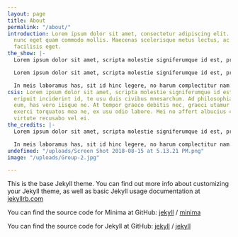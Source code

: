 ```yaml
---
layout: page
title: About
permalink: "/about/"
introduction: Lorem ipsum dolor sit amet, consectetur adipiscing elit. Proin ultrices
  nunc eget quam commodo mollis. Maecenas scelerisque metus lectus, ac convallis ex
  facilisis eget.
the_show: |-
  Lorem ipsum dolor sit amet, scripta molestie signiferumque id est, pri augue eripuit inciderint id, te usu duis civibus mnesarchum. Ad philosophia intellegebat eum, has vero iisque ne. At tempor graeco debitis nec, graeci utamur et has. Diam exerci torquatos mea ne, ex usu odio labore. Mei no affert albucius copiosae, novum virtute recusabo vel ei.

  Lorem ipsum dolor sit amet, scripta molestie signiferumque id est, pri augue eripuit inciderint id, te usu duis civibus mnesarchum. Ad philosophia intellegebat eum, has vero iisque ne. At tempor graeco debitis nec, graeci utamur et has. Diam exerci torquatos mea ne, ex usu odio labore. Mei no affert albucius copiosae, novum virtute recusabo vel ei.

  In meis laboramus has, sit id hinc legere, no harum complectitur nam. Doming timeam ex cum, amet graeci noster cu vis. Mea probo pertinax et, habemus deseruisse ad his. Maiorum constituam delicatissimi est eu, nam ne maiorum accommodare. Wisi everti alterum ei vix, meis mentitum forensibus vis ex, audiam concludaturque ne vix. Ancillae mandamus hendrerit nam in, eos ad solum sonet electram, nam saperet epicuri id.
csis: Lorem ipsum dolor sit amet, scripta molestie signiferumque id est, pri augue
  eripuit inciderint id, te usu duis civibus mnesarchum. Ad philosophia intellegebat
  eum, has vero iisque ne. At tempor graeco debitis nec, graeci utamur et has. Diam
  exerci torquatos mea ne, ex usu odio labore. Mei no affert albucius copiosae, novum
  virtute recusabo vel ei.
the_credits: |-
  Lorem ipsum dolor sit amet, scripta molestie signiferumque id est, pri augue eripuit inciderint id, te usu duis civibus mnesarchum. Ad philosophia intellegebat eum, has vero iisque ne. At tempor graeco debitis nec, graeci utamur et has. Diam exerci torquatos mea ne, ex usu odio labore. Mei no affert albucius copiosae, novum virtute recusabo vel ei.

  In meis laboramus has, sit id hinc legere, no harum complectitur nam. Doming timeam ex cum, amet graeci noster cu vis. Mea probo pertinax et, habemus deseruisse ad his. Maiorum constituam delicatissimi est eu, nam ne maiorum accommodare. Wisi everti alterum ei vix, meis mentitum forensibus vis ex, audiam concludaturque ne vix. Ancillae mandamus hendrerit nam in, eos ad solum sonet electram, nam saperet epicuri id.
undefined: "/uploads/Screen Shot 2018-08-15 at 5.13.21 PM.png"
image: "/uploads/Group-2.jpg"

---
```

This is the base Jekyll theme. You can find out more info about customizing your Jekyll theme, as well as basic Jekyll usage documentation at [jekyllrb.com](https://jekyllrb.com/)

You can find the source code for Minima at GitHub:
[jekyll][jekyll-organization] /
[minima](https://github.com/jekyll/minima)

You can find the source code for Jekyll at GitHub:
[jekyll][jekyll-organization] /
[jekyll](https://github.com/jekyll/jekyll)


[jekyll-organization]: https://github.com/jekyll